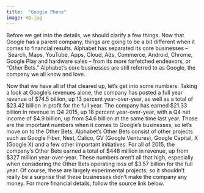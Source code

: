 ```yaml
---
title:  "Google Phone"
image: HQ.jpg
---
```

Before we get into the details, we should clarify a few things. Now that Google has a parent company, things are going to be a bit different when it comes to financial results. Alphabet has separated its core businesses –&nbsp;Search, Maps, YouTube, Apps, Cloud, Ads, Commerce, Android, Chrome, Google Play and hardware sales – from its more farfetched endeavors, or “Other Bets.” Alphabet’s core businesses are still referred to as Google, the company we all know and love.

Now that we have all of that cleared up, let’s get into some numbers. Taking a look at Google’s revenues alone,&nbsp;the company has posted a full year revenue of $74.5 billion, up 13 percent year-over-year, as well as a total of $23.42 billion in profit for the full year. The company&nbsp;has earned $21.33 billion in revenue in Q4 2015, up 18 percent year-over-year, with a Q4 net income of $4.9 billion, up from $4.6 billion at the same time last year. Those are the important numbers when it comes to Google’s businesses, so let’s move on to the Other Bets.
Alphabet’s Other Bets consist of other projects such as Google Fiber, Nest, Calico, GV (Google Ventures), Google Capital, X (Google X) and a few other important initiatives. For all of 2015, the company’s Other Bets earned a total of $448 million in revenue, up from $327 million year-over-year. These numbers aren’t all that high, especially when considering the Other Bets operating loss of $3.57 billion&nbsp;for the full year. Of course, these are largely experimental projects, so it shouldn’t really be a surprise that these businesses didn’t make the company any money.
For more financial details, follow the source link below.